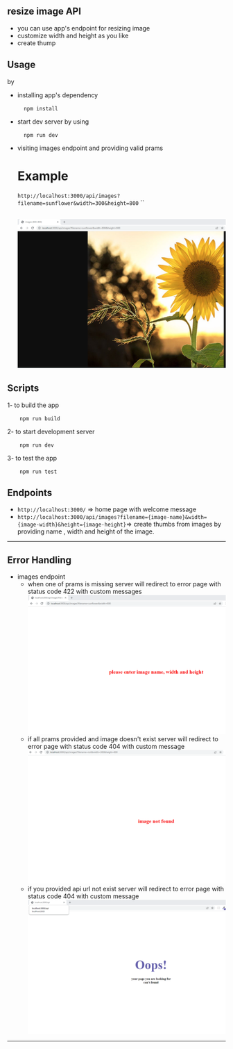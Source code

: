 ## resize image API

- you can use app's endpoint for resizing image
- customize width and height as you like
- create thump

## Usage

by

- installing app's dependency
  ```shell
    npm install
  ```
- start dev server by using
  ```shell
    npm run dev
  ```
- visiting images endpoint and providing valid prams

  # Example

  `http://localhost:3000/api/images?filename=sunflower&width=300&height=800`
  ``

  ## ![example](./docs/image/exmple.PNG)

## Scripts

1- to build the app

```shell
    npm run build
```

2- to start development server

```shell
    npm run dev
```

3- to test the app

```shell
    npm run test
```

## Endpoints

- `http://localhost:3000/` => home page with welcome message
- `http://localhost:3000/api/images?filename={image-name}&width={image-width}&height={image-height}`=> create thumbs from images
  by providing name , width and height of the image.

---

## Error Handling

- images endpoint
  - when one of prams is missing server will redirect to error page with status code 422
    with custom messages
    ![422](./docs/image/errorimage.png)
  - if all prams provided and image doesn't exist server will redirect to error page with status code 404
    with custom message
    ![404](./docs/image/notfound.png)
  - if you provided api url not exist server will redirect to error page with status code 404
    with custom message
    ![404](./docs/image/oops.png)

---
